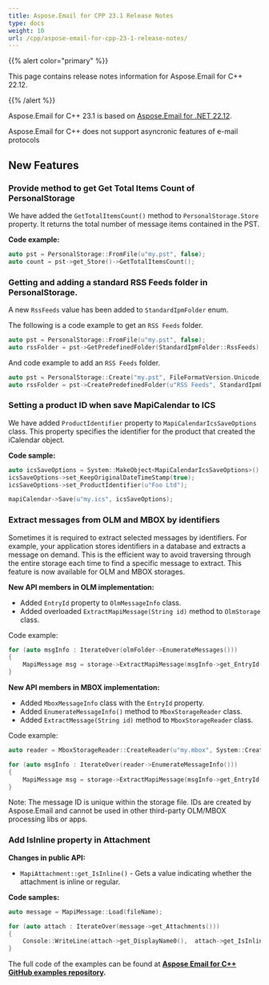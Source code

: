 ```yaml
---
title: Aspose.Email for CPP 23.1 Release Notes
type: docs
weight: 10
url: /cpp/aspose-email-for-cpp-23-1-release-notes/
---
```


{{% alert color="primary" %}} 

This page contains release notes information for Aspose.Email for C++ 22.12.

{{% /alert %}} 

Aspose.Email for C++ 23.1 is based on [Aspose.Email for .NET 22.12](https://docs.aspose.com/email/net/aspose-email-for-net-22-12-release-notes/).

Aspose.Email for C++ does not support asyncronic features of e-mail protocols

## **New Features**

### **Provide method to get Get Total Items Count of PersonalStorage**

We have added the `GetTotalItemsCount()` method to `PersonalStorage.Store` property. It returns the total number of message items contained in the PST.

**Code example:**

```cpp
auto pst = PersonalStorage::FromFile(u"my.pst", false);
auto count = pst->get_Store()->GetTotalItemsCount();
```

### **Getting and adding a standard RSS Feeds folder in PersonalStorage.**

A new `RssFeeds` value has been added to `StandardIpmFolder` enum.

The following is a code example to get an `RSS Feeds` folder.

```cpp
auto pst = PersonalStorage::FromFile(u"my.pst", false);
auto rssFolder = pst->GetPredefinedFolder(StandardIpmFolder::RssFeeds);
```

And code example to add an `RSS Feeds` folder.

```cpp
auto pst = PersonalStorage::Create("my.pst", FileFormatVersion.Unicode);
auto rssFolder = pst->CreatePredefinedFolder(u"RSS Feeds", StandardIpmFolder::RssFeeds);
```


### **Setting a product ID when save MapiCalendar to ICS**

We have added `ProductIdentifier` property to `MapiCalendarIcsSaveOptions` class. This property specifies the identifier for the product that created the iCalendar object.

**Code sample:**

```cpp
auto icsSaveOptions = System::MakeObject<MapiCalendarIcsSaveOptions>()
icsSaveOptions->set_KeepOriginalDateTimeStamp(true);
icsSaveOptions->set_ProductIdentifier(u"Foo Ltd");

mapiCalendar->Save(u"my.ics", icsSaveOptions);
```

### Extract messages from OLM and MBOX by identifiers

Sometimes it is required to extract selected messages by identifiers. For example, your application  stores identifiers in a database and extracts a message on demand. This is the efficient way to avoid traversing through the entire storage each time to find a specific message to extract.
This feature is now available for OLM and MBOX storages.

**New API members in OLM implementation:**

- Added `EntryId` property to `OlmMessageInfo` class.
- Added overloaded `ExtractMapiMessage(String id)` method to `OlmStorage` class.

Code example:

```cpp
for (auto msgInfo : IterateOver(olmFolder->EnumerateMessages()))
{
    MapiMessage msg = storage->ExtractMapiMessage(msgInfo->get_EntryId());
}
```

**New API members in MBOX implementation:**

- Added `MboxMessageInfo` class with the `EntryId` property.
- Added `EnumerateMessageInfo()` method to `MboxStorageReader` class.
- Added `ExtractMessage(String id)` method to `MboxStorageReader` class.

Code example:

```cpp
auto reader = MboxStorageReader::CreateReader(u"my.mbox", System::CreateObject<MboxLoadOptions>());

for (auto msgInfo : IterateOver(reader->EnumerateMessageInfo()))
{
    MapiMessage msg = storage->ExtractMapiMessage(msgInfo->get_EntryId(), System::CreateObject<EmlLoadOptions>());
}
```

Note: The message ID is unique within the storage file. IDs are created by Aspose.Email and cannot be used in other third-party OLM/MBOX processing libs or apps.

### Add IsInline property in Attachment

**Changes in public API:**

- `MapiAttachment::get_IsInline()` - Gets a value indicating whether the attachment is inline or regular.

**Code samples:**

```cpp
auto message = MapiMessage::Load(fileName);

for (auto attach : IterateOver(message->get_Attachments()))
{
    Console::WriteLine(attach->get_DisplayName0(),  attach->get_IsInline());
}
```

The full code of the examples can be found at **[Aspose Email for C++ GitHub examples repository](https://github.com/aspose-email/Aspose.Email-for-C).**




